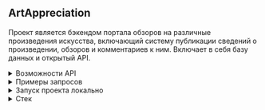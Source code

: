 ## ArtAppreciation

Проект является бэкендом портала обзоров на различные произведения искусства, включающий систему публикации сведений о произведении, обзоров и комментариев к ним.
Включает в себя базу данных и открытый API.

<details>
<summary>Возможности API</summary>

- Администраторам: публиковать сведения о произведениях
- Получить сведения об оцениваемых произведениях
- Публиковать обзоры и рецензии
- Публиковать комментарии к обзорам и рецензиям
</details>

<details>
<summary>Примеры запросов</summary>

Публикация обзора:
```
POST /api/v1/titles/{title_id}/reviews/
Тело: { "text": "Текст вашего обзора", "score": "оценка произведения" }
```
Просмотр обзоров:
```
GET /api/v1/titles/{title_id}/reviews/
Ответ:
{
  "count": 0,
  "next": "string",
  "previous": "string",
  "results": [
    {
      "id": 0,
      "text": "string",
      "author": "string",
      "score": 1,
      "pub_date": "2019-08-24T14:15:22Z"
    }
  ]
}
```
Публикация комментария:
```
POST /api/v1/titles/{title_id}/reviews/{review_id}/comments/
Тело: { "text": "Текст вашего комментария" }
```
Просмотр комментариев:
```
GET /api/v1/titles/{title_id}/reviews/{review_id}/comments/
Ответ:
{
  "count": 0,
  "next": "string",
  "previous": "string",
  "results": [
    {
      "id": 0,
      "text": "string",
      "author": "string",
      "pub_date": "2019-08-24T14:15:22Z"
    }
  ]
}
```
</details>

<details>
<summary>Запуск проекта локально</summary>

1) Клонировать репозиторий и перейти в папку "infra":

```
git clone git@github.com:S-Sagalov/ArtAppreciation.git
cd infra
```

2) Выполнить миграции:

```
docker-compose exec web python manage.py migrate
```

3) Создать суперпользователя:

```
docker-compose exec web python manage.py createsuperuser
```

4) Собрать файлы статики:

```
docker-compose exec web python3 manage.py collectstatic --no-input
```

5) Заполнить базу данными:

```
docker-compose exec web python manage.py loaddata fixtures.json 
```

</details>

<details>
<summary>Стек</summary>

- [![Python](https://img.shields.io/badge/Python-3.9-blue?style=flat-square&logo=Python&logoColor=3776AB&labelColor=d0d0d0)](https://www.python.org/)
- [![Django](https://img.shields.io/badge/Django-3.2-blue?style=flat-square&logo=Django&logoColor=3776AB&labelColor=d0d0d0)](https://docs.djangoproject.com/en/4.2/releases/3.2/)
- [![DRF](https://img.shields.io/badge/DRF-3.12.4-blue?style=flat-square&logoColor=3776AB&labelColor=d0d0d0)](https://www.django-rest-framework.org/community/release-notes/#3124)
- [![DRFSimpleJWT](https://img.shields.io/badge/DRF_SimpleJWT-3.12.4-blue?style=flat-square&logoColor=3776AB&labelColor=d0d0d0)](https://django-rest-framework-simplejwt.readthedocs.io/en/latest/)
- [![Docker](https://img.shields.io/badge/Docker-blue?style=flat-square&logo=Docker&logoColor=3776AB&labelColor=d0d0d0)](https://www.docker.com/)
</details>
